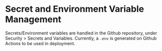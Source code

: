 # Secret and Environment Variable Management

Secrets/Environment variables are handled in the Github repository, under Security > Secrets and Variables. Currently, a `.env` is generated on Github Actions to be used in deployment.
